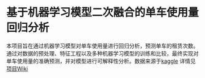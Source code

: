 # 基于机器学习模型二次融合的单车使用量回归分析
本项目旨在通过机器学习模型对单车使用量进行回归分析，预测单车的租赁次数。通过对数据的预处理、特征工程以及多种机器学习模型的训练和比较，最终实现对单车使用量的准确预测，并对模型进行可解释性分析。数据来源于[kaggle](https://www.kaggle.com/datasets)
详情见[项目Wiki](https://github.com/jack-bai666/Machine-Learning---Analysis-of-Bicycle-Usage/wiki)


